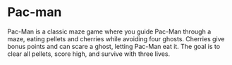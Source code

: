 # Pac-man
Pac-Man is a classic maze game where you guide Pac-Man through a maze, eating pellets and cherries while avoiding four ghosts. Cherries give bonus points and can scare a ghost, letting Pac-Man eat it. The goal is to clear all pellets, score high, and survive with three lives.
